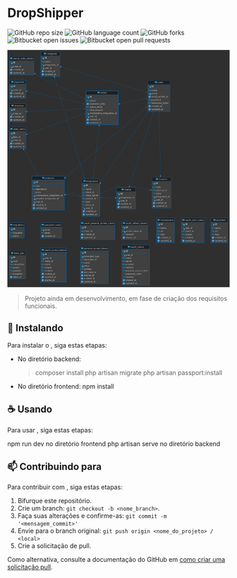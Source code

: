 # DropShipper

![GitHub repo size](https://img.shields.io/github/repo-size/stdmedoth/DropShipper?style=for-the-badge)
![GitHub language count](https://img.shields.io/github/languages/count/stdmedoth/DropShipper?style=for-the-badge)
![GitHub forks](https://img.shields.io/github/forks/stdmedoth/DropShipper?style=for-the-badge)
![Bitbucket open issues](https://img.shields.io/bitbucket/issues/stdmedoth/DropShipper?style=for-the-badge)
![Bitbucket open pull requests](https://img.shields.io/bitbucket/pr-raw/stdmedoth/DropShipper?style=for-the-badge)

<img src="project/database/er_diagram.png" alt="exemplo imagem">

> Projeto ainda em desenvolvimento, em fase de criação dos requisitos funcionais.

## 🚀 Instalando <DropShipper>

Para instalar o <DropShipper>, siga estas etapas:

- No diretório backend:

  > composer install
  > php artisan migrate
  > php artisan passport:install

- No diretório frontend:
  npm install

## ☕ Usando <DropShipper>

Para usar <DropShipper>, siga estas etapas:

npm run dev no diretório frontend
php artisan serve no diretório backend

## 📫 Contribuindo para <DropShipper>

Para contribuir com <DropShipper>, siga estas etapas:

1. Bifurque este repositório.
2. Crie um branch: `git checkout -b <nome_branch>`.
3. Faça suas alterações e confirme-as: `git commit -m '<mensagem_commit>'`
4. Envie para o branch original: `git push origin <nome_do_projeto> / <local>`
5. Crie a solicitação de pull.

Como alternativa, consulte a documentação do GitHub em [como criar uma solicitação pull](https://help.github.com/en/github/collaborating-with-issues-and-pull-requests/creating-a-pull-request).
